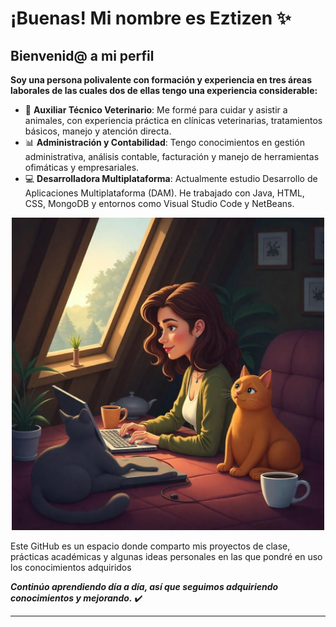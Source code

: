 # ¡Buenas! Mi nombre es Eztizen ✨

## Bienvenid@ a mi perfil 

**Soy una persona polivalente con formación y experiencia en tres áreas laborales de las cuales dos de ellas tengo una experiencia considerable:**

- 🐾 **Auxiliar Técnico Veterinario**: Me formé para cuidar y asistir a animales, con experiencia práctica en clínicas veterinarias, tratamientos básicos, manejo y atención directa.
- 📊 **Administración y Contabilidad**: Tengo conocimientos en gestión administrativa, análisis contable, facturación y manejo de herramientas ofimáticas y empresariales.
- 💻 **Desarrolladora Multiplataforma**: Actualmente estudio Desarrollo de Aplicaciones Multiplataforma (DAM). He trabajado con Java, HTML, CSS, MongoDB y entornos como Visual Studio Code y NetBeans.

<div align=center>
<img src='https://github.com/Ezti94/ezti94/blob/main/yo%20animada%20programando.jpeg' alt='Imagen mia programando' width='500px' height:'100px'/>
</div>

Este GitHub es un espacio donde comparto mis proyectos de clase, prácticas académicas y algunas ideas personales en las que pondré en uso los conocimientos adquiridos

***Continúo aprendiendo día a día, así que seguimos adquiriendo conocimientos y mejorando.*** ✔️

---
